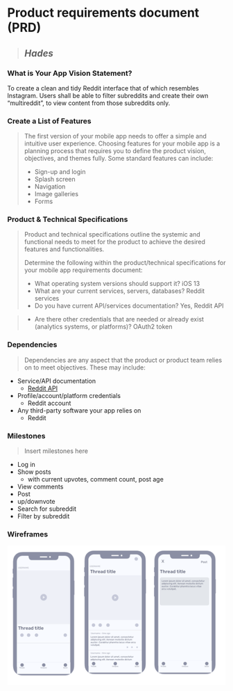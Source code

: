 
# Product requirements document (PRD)

> ## *Hades*

### What is Your App Vision Statement?
To create a clean and tidy Reddit interface that of which resembles Instagram. Users shall be able to filter subreddits and create their own “multireddit”, to view content from those subreddits only.

### Create a List of Features
> The first version of your mobile app needs to offer a simple and intuitive user experience. Choosing features for your mobile app is a planning process that requires you to define the product vision, objectives, and themes fully. Some standard features can include:
>  * Sign-up and login
>  * Splash screen
>  * Navigation
> * Image galleries
> * Forms

### Product & Technical Specifications
> Product and technical specifications outline the systemic and functional needs to meet for the product to achieve the desired features and functionalities.
> 
> 
> Determine the following within the product/technical specifications for your mobile app requirements document:
> * What operating system versions should support it?
iOS 13
> * What are your current services, servers, databases?
Reddit services
> * Do you have current API/services documentation?
Yes, Reddit API

> * Are there other credentials that are needed or already exist (analytics systems, or platforms)?
OAuth2 token


### Dependencies
> Dependencies are any aspect that the product or product team relies on to meet objectives.
> These may include:
   * Service/API documentation
       - [Reddit API](https://www.reddit.com/dev/api/)
   * Profile/account/platform credentials
       - Reddit account
   * Any third-party software your app relies on
       - Reddit

### Milestones
> Insert milestones here
* Log in
* Show posts
    - with current upvotes, comment count, post age
* View comments
* Post
* up/downvote
* Search for subreddit
* Filter by subreddit


### Wireframes  

![wireframes](./Wireframes/Wireframes.png)
